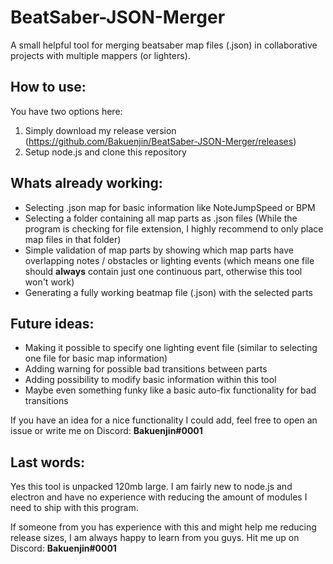 # BeatSaber-JSON-Merger
A small helpful tool for merging beatsaber map files (.json) in collaborative projects with multiple mappers (or lighters).

## How to use:
You have two options here:
1. Simply download my release version (https://github.com/Bakuenjin/BeatSaber-JSON-Merger/releases)
2. Setup node.js and clone this repository

## Whats already working:
 - Selecting .json map for basic information like NoteJumpSpeed or BPM
 - Selecting a folder containing all map parts as .json files (While the program is checking for file extension, I highly recommend to only place map files in that folder)
 - Simple validation of map parts by showing which map parts have overlapping notes / obstacles or lighting events (which means one file should **always** contain just one continuous part, otherwise this tool won't work)
 - Generating a fully working beatmap file (.json) with the selected parts

## Future ideas:
 - Making it possible to specify one lighting event file (similar to selecting one file for basic map information)
 - Adding warning for possible bad transitions between parts
 - Adding possibility to modify basic information within this tool
 - Maybe even something funky like a basic auto-fix functionality for bad transitions
 
 If you have an idea for a nice functionality I could add, feel free to open an issue or write me on Discord: **Bakuenjin#0001**

## Last words:
Yes this tool is unpacked 120mb large. I am fairly new to node.js and electron and have no experience with reducing the amount of modules I need to ship with this program.

If someone from you has experience with this and might help me reducing release sizes, I am always happy to learn from you guys. Hit me up on Discord: **Bakuenjin#0001**
